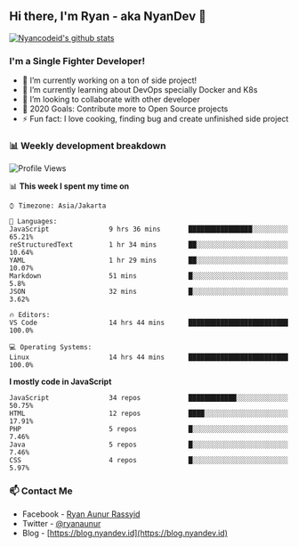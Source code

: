 ## Hi there, I'm Ryan - aka NyanDev 👋

[![Nyancodeid's github stats](https://github-readme-stats.vercel.app/api?username=nyancodeid)](https://github.com/nyancodeid/nyancodeid)

### I'm a Single Fighter Developer!
- 🔭 I’m currently working on a ton of side project!
- 🌱 I’m currently learning about DevOps specially Docker and K8s
- 👯 I’m looking to collaborate with other developer
- 🥅 2020 Goals: Contribute more to Open Source projects
- ⚡ Fun fact: I love cooking, finding bug and create unfinished side project 

### 📊 Weekly development breakdown

<!--START_SECTION:waka-->
![Profile Views](http://img.shields.io/badge/Profile%20Views-151-blue)

📊 **This week I spent my time on** 

```text
⌚︎ Timezone: Asia/Jakarta

💬 Languages: 
JavaScript               9 hrs 36 mins       ████████████████░░░░░░░░░   65.21% 
reStructuredText         1 hr 34 mins        ██░░░░░░░░░░░░░░░░░░░░░░░   10.64% 
YAML                     1 hr 29 mins        ██░░░░░░░░░░░░░░░░░░░░░░░   10.07% 
Markdown                 51 mins             █░░░░░░░░░░░░░░░░░░░░░░░░   5.8% 
JSON                     32 mins             █░░░░░░░░░░░░░░░░░░░░░░░░   3.62%

🔥 Editors: 
VS Code                  14 hrs 44 mins      █████████████████████████   100.0%

💻 Operating Systems: 
Linux                    14 hrs 44 mins      █████████████████████████   100.0%

```

**I mostly code in JavaScript** 

```text
JavaScript               34 repos            ████████████░░░░░░░░░░░░░   50.75% 
HTML                     12 repos            ████░░░░░░░░░░░░░░░░░░░░░   17.91% 
PHP                      5 repos             █░░░░░░░░░░░░░░░░░░░░░░░░   7.46% 
Java                     5 repos             █░░░░░░░░░░░░░░░░░░░░░░░░   7.46% 
CSS                      4 repos             █░░░░░░░░░░░░░░░░░░░░░░░░   5.97%

```



<!--END_SECTION:waka-->

### 📫 Contact Me
- Facebook - [Ryan Aunur Rassyid](https://facebook.com/ryan.hac)
- Twitter - [@ryanaunur](https://twitter.com/ryanaunur)
- Blog - [https://blog.nyandev.id](https://blog.nyandev.id)
